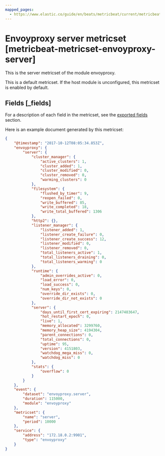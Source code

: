 ```yaml
---
mapped_pages:
  - https://www.elastic.co/guide/en/beats/metricbeat/current/metricbeat-metricset-envoyproxy-server.html
---
```


<!-- This file is generated! See scripts/mage/docs_collector.go -->

# Envoyproxy server metricset [metricbeat-metricset-envoyproxy-server]

This is the server metricset of the module envoyproxy.

This is a default metricset. If the host module is unconfigured, this metricset is enabled by default.

## Fields [_fields]

For a description of each field in the metricset, see the [exported fields](/reference/metricbeat/exported-fields-envoyproxy.md) section.

Here is an example document generated by this metricset:

```json
{
    "@timestamp": "2017-10-12T08:05:34.853Z",
    "envoyproxy": {
        "server": {
            "cluster_manager": {
                "active_clusters": 1,
                "cluster_added": 1,
                "cluster_modified": 0,
                "cluster_removed": 0,
                "warming_clusters": 0
            },
            "filesystem": {
                "flushed_by_timer": 9,
                "reopen_failed": 0,
                "write_buffered": 85,
                "write_completed": 18,
                "write_total_buffered": 1306
            },
            "http2": {},
            "listener_manager": {
                "listener_added": 1,
                "listener_create_failure": 0,
                "listener_create_success": 12,
                "listener_modified": 0,
                "listener_removed": 0,
                "total_listeners_active": 1,
                "total_listeners_draining": 0,
                "total_listeners_warming": 0
            },
            "runtime": {
                "admin_overrides_active": 0,
                "load_error": 0,
                "load_success": 0,
                "num_keys": 0,
                "override_dir_exists": 0,
                "override_dir_not_exists": 0
            },
            "server": {
                "days_until_first_cert_expiring": 2147483647,
                "hot_restart_epoch": 0,
                "live": 1,
                "memory_allocated": 3299760,
                "memory_heap_size": 4194304,
                "parent_connections": 0,
                "total_connections": 0,
                "uptime": 95,
                "version": 4151803,
                "watchdog_mega_miss": 0,
                "watchdog_miss": 0
            },
            "stats": {
                "overflow": 0
            }
        }
    },
    "event": {
        "dataset": "envoyproxy.server",
        "duration": 115000,
        "module": "envoyproxy"
    },
    "metricset": {
        "name": "server",
        "period": 10000
    },
    "service": {
        "address": "172.18.0.2:9901",
        "type": "envoyproxy"
    }
}
```
